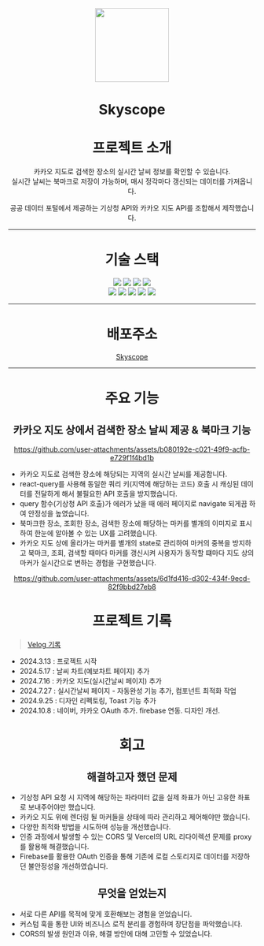 <div align="center">

<img src="public/scope.png"  height="150" width="150"/>

# Skyscope

# 프로젝트 소개

카카오 지도로 검색한 장소의 실시간 날씨 정보를 확인할 수 있습니다.<br/>
실시간 날씨는 북마크로 저장이 가능하며, 매시 정각마다 갱신되는 데이터를 가져옵니다.<br/>

공공 데이터 포털에서 제공하는 기상청 API와 카카오 지도 API를 조합해서 제작했습니다.<br/>

---

# 기술 스택

<div>

<img src="https://img.shields.io/badge/vite-123142?style=flat-square&logo=vite&logoColor=white"/>
<img src="https://img.shields.io/badge/HTML5-E34F26?style=flat-square&logo=html5&logoColor=white"/>
<img src="https://img.shields.io/badge/styled components-DB7093?style=flat-square&logo=styled-components&logoColor=white"/>
<img src="https://img.shields.io/badge/Bootstrap-7952B3?style=flat-square&logo=bootstrap&logoColor=white"/>
</div>

<div>
<img src="https://img.shields.io/badge/Typescript-3178C6?style=flat-square&logo=Typescript&logoColor=white"/>
<img src="https://img.shields.io/badge/react query-234152?style=flat-square&logo=react-query&logoColor=white"/>
<img src="https://img.shields.io/badge/redux-223415?style=flat-square&logo=redux&logoColor=white"/>
<img src="https://img.shields.io/badge/OAuth-EB5424?style=flat-square&logo=auth0&logoColor=white"/>
<img src="https://img.shields.io/badge/Firebase-DD2C00?style=flat-square&logo=firebase&logoColor=white"/>

</div>

---

# 배포주소
<div align="center">

[Skyscope](https://skyscope.vercel.app)
</div>

---


# 주요 기능

## 카카오 지도 상에서 검색한 장소 날씨 제공 & 북마크 기능

https://github.com/user-attachments/assets/b080192e-c021-49f9-acfb-e729f1f4bd1b

<div align="left">

* 카카오 지도로 검색한 장소에 해당되는 지역의 실시간 날씨를 제공합니다.
* react-query를 사용해 동일한 쿼리 키(지역에 해당하는 코드) 호출 시 캐싱된 데이터를 전달하게 해서 불필요한 API 호출을 방지했습니다.
* query 함수(기상청 API 호출)가 에러가 났을 때 에러 페이지로 navigate 되게끔 하여 안정성을 높였습니다.
* 북마크한 장소, 조회한 장소, 검색한 장소에 해당하는 마커를 별개의 이미지로 표시하여 한눈에 알아볼 수 있는 UX를 고려했습니다.
* 카카오 지도 상에 올라가는 마커를 별개의 state로 관리하여 마커의 중복을 방지하고 북마크, 조회, 검색할 때마다 마커를 갱신시켜 사용자가 동작할 떄마다 지도 상의 마커가 실시간으로 변하는 경험을 구현했습니다.
  
</div>

https://github.com/user-attachments/assets/6d1fd416-d302-434f-9ecd-82f9bbd27eb8


# 프로젝트 기록

<div align="left">
  
> [Velog 기록](https://velog.io/@sham/series/SkyScope-%EA%B0%9C%EB%B0%9C%EC%9D%BC%EC%A7%80)



- 2024.3.13 : 프로젝트 시작
- 2024.5.17 : 날씨 차트(예보차트 페이지) 추가
- 2024.7.16 : 카카오 지도(실시간날씨 페이지) 추가
- 2024.7.27 : 실시간날씨 페이지 - 자동완성 기능 추가, 컴포넌트 최적화 작업
- 2024.9.25 : 디자인 리펙토링, Toast 기능 추가
- 2024.10.8 : 네이버, 카카오 OAuth 추가. firebase 연동. 디자인 개선.

</div>

# 회고

## 해결하고자 했던 문제

<div align="left">
  
- 기상청 API 요청 시 지역에 해당하는 파라미터 값을 실제 좌표가 아닌 고유한 좌표로 보내주어야만 했습니다.
- 카카오 지도 위에 렌더링 될 마커들을 상태에 따라 관리하고 제어해야만 했습니다.
- 다양한 최적화 방법을 시도하며 성능을 개선했습니다.
- 인증 과정에서 발생할 수 있는 CORS 및 Vercel의 URL 리다이렉션 문제를 proxy를 활용해 해결했습니다.
- Firebase를 활용한 OAuth 인증을 통해 기존에 로컬 스토리지로 데이터를 저장하던 불안정성을 개선하였습니다.
  
</div>
  
## 무엇을 얻었는지

<div align="left">
  
- 서로 다른 API를 목적에 맞게 호환해보는 경험을 얻었습니다.
- 커스텀 훅을 통한 UI와 비즈니스 로직 분리를 경험하며 장단점을 파악했습니다.
- CORS의 발생 원인과 이유, 해결 방안에 대해 고민할 수 있었습니다.
  
</div>


</div>






